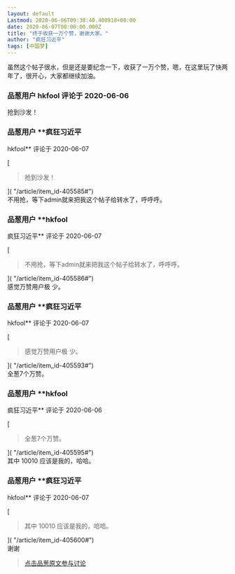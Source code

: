 ```yaml
---
layout: default
Lastmod: 2020-06-06T09:38:40.400918+00:00
date: 2020-06-07T00:00:00.000Z
title: "终于收获一万个赞，谢谢大家。"
author: "疯狂习近平"
tags: [中国梦]
---
```


虽然这个帖子很水，但是还是要纪念一下，收获了一万个赞，嗯，在这里玩了快两年了，很开心，大家都继续加油。

            
### 品葱用户 **hkfool** 评论于 2020-06-06
        
抢到沙发！
        


            
### 品葱用户 **疯狂习近平 
hkfool** 评论于 2020-06-07
        
[

> 抢到沙发！

]( "/article/item_id-405585#")  
不用抢，等下admin就来把我这个帖子给转水了，呼呼呼。
        


            
### 品葱用户 **hkfool 
疯狂习近平** 评论于 2020-06-07
        
[

> 不用抢，等下admin就来把我这个帖子给转水了，呼呼呼。

]( "/article/item_id-405586#")  
感觉万赞用户极 少。
        


            
### 品葱用户 **疯狂习近平 
hkfool** 评论于 2020-06-07
        
[

> 感觉万赞用户极 少。

]( "/article/item_id-405593#")  
全葱7个万赞。
        


            
### 品葱用户 **hkfool 
疯狂习近平** 评论于 2020-06-06
        
[

> 全葱7个万赞。

]( "/article/item_id-405595#")  
其中 10010 应该是我的，哈哈。
        


            
### 品葱用户 **疯狂习近平 
hkfool** 评论于 2020-06-07
        
[

> 其中 10010 应该是我的，哈哈。

]( "/article/item_id-405600#")  
谢谢
        






> [点击品葱原文参与讨论](https://pincong.rocks/article/20083)

